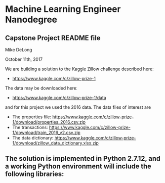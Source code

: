 # Machine Learning Engineer Nanodegree
## Capstone Project README file
Mike DeLong

October 11th, 2017

We are building a solution to the Kaggle Zillow challenge described here:
- https://www.kaggle.com/c/zillow-prize-1

The data may be downloaded here:
- https://www.kaggle.com/c/zillow-prize-1/data

and for this project we used the 2016 data. The data files of interest are
- The properties file: https://www.kaggle.com/c/zillow-prize-1/download/properties_2016.csv.zip
- The transactions: https://www.kaggle.com/c/zillow-prize-1/download/train_2016_v2.csv.zip
- The data dictionary: https://www.kaggle.com/c/zillow-prize-1/download/zillow_data_dictionary.xlsx.zip

The solution is implemented in Python 2.7.12, and a working Python environment will include the following libraries:
- 
